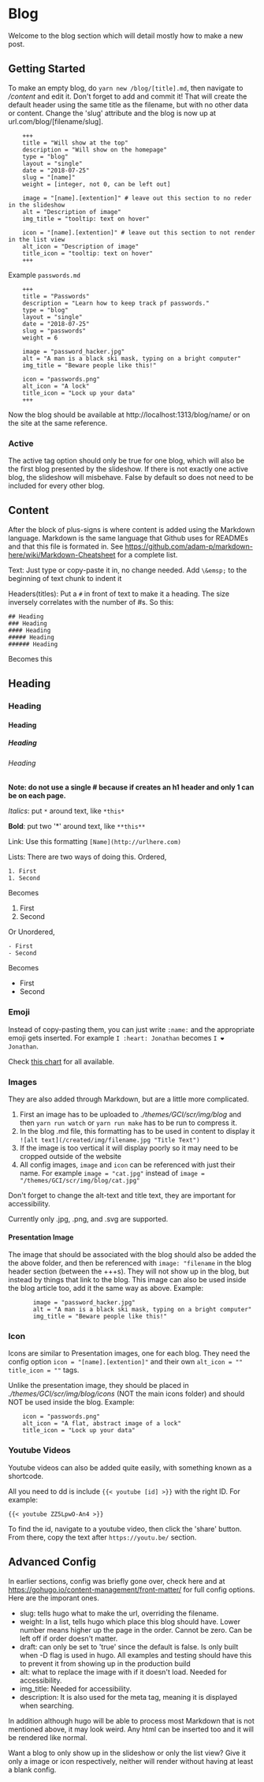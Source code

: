# Blog
Welcome to the blog section which will detail mostly how to make a new post.

## Getting Started
To make an empty blog, do ```yarn new /blog/[title].md```, then navigate to */content* and edit it. Don't forget to add and commit it!
That will create the default header using the same title as the filename, but with no other data or content. Change the 'slug' attribute and the blog is now up at url.com/blog/[filename/slug]. 

```
    +++
    title = "Will show at the top"
    description = "Will show on the homepage"
    type = "blog"
    layout = "single"
    date = "2018-07-25"
    slug = "[name]"
    weight = [integer, not 0, can be left out]
    
    image = "[name].[extention]" # leave out this section to no reder in the slideshow  
    alt = "Description of image"
    img_title = "tooltip: text on hover"
    
    icon = "[name].[extention]" # leave out this section to not render in the list view 
    alt_icon = "Description of image"
    title_icon = "tooltip: text on hover"
    +++
```
Example `passwords.md`
```
    +++
    title = "Passwords"
    description = "Learn how to keep track pf passwords."
    type = "blog"
    layout = "single"
    date = "2018-07-25"
    slug = "passwords"
    weight = 6
    
    image = "password_hacker.jpg" 
    alt = "A man is a black ski mask, typing on a bright computer"
    img_title = "Beware people like this!"
    
    icon = "passwords.png"
    alt_icon = "A lock"
    title_icon = "Lock up your data"
    +++
```
Now the blog should be available at http://localhost:1313/blog/name/ or on the site at the same reference.

### Active
The active tag option should only be true for one blog, which will also be the first blog presented by the slideshow. If there is not exactly one active blog, the slideshow will misbehave. False by default so does not need to be included for every other blog.

## Content

After the block of plus-signs is where content is added using the Markdown language. Markdown is the same language that Github uses for READMEs and that this file is formated in. See https://github.com/adam-p/markdown-here/wiki/Markdown-Cheatsheet for a complete list.

Text: Just type or copy-paste it in, no change needed. Add `\&emsp;` to the beginning of text chunk to indent it

Headers(titles): Put a `#` in front of text to make it a heading. The size inversely correlates with the number of #s.
So this:
```
## Heading
### Heading
#### Heading
##### Heading
###### Heading
```
Becomes this
## Heading
### Heading
#### Heading
##### Heading
###### Heading

**Note: do not use a single # because if creates an h1 header and only 1 can be on each page.**

*Italics*: put `*` around text, like `*this*`

**Bold**: put two '*' around text, like `**this**`

Link: Use this formatting   `[Name](http://urlhere.com)`

Lists: There are two ways of doing this.
Ordered,
```
1. First 
1. Second
```
Becomes
1. First
2. Second

Or Unordered,
```
- First 
- Second
```
Becomes
- First 
- Second

### Emoji
Instead of copy-pasting them, you can just write `:name:` and the appropriate emoji gets inserted.
For example ```I :heart: Jonathan``` becomes ```I ❤️ Jonathan```.

Check [this chart](https://www.webpagefx.com/tools/emoji-cheat-sheet/) for all available. 

### Images
They are also added through Markdown, but are a little more complicated.

1. First an image has to be uploaded to *./themes/GCI/scr/img/blog* and then `yarn run watch` or `yarn run make` has to be run to compress it.
1. In the blog .md file, this formatting has to be used in content to display it `![alt text](/created/img/filename.jpg "Title Text")`
1. If the image is too vertical it will display poorly so it may need to be cropped outside of the website
1. All config images, `image` and `icon` can be referenced with just their name. For example ```image = "cat.jpg"``` instead of ```image = "/themes/GCI/scr/img/blog/cat.jpg"```

Don't forget to change the alt-text and title text, they are important for accessibility. 

Currently only .jpg, .png, and .svg are supported.

#### Presentation Image
The image that should be associated with the blog should also be added the the above folder, and then be referenced with `image: "filename` in the blog header section (between the +++s). They will not show up in the blog, but instead by things that link to the blog. This image can also be used inside the blog article too, add it the same way as above. Example:
```    
       image = "password_hacker.jpg" 
       alt = "A man is a black ski mask, typing on a bright computer"
       img_title = "Beware people like this!"
```

### Icon
Icons are similar to Presentation images, one for each blog. They need the config option ```icon = "[name].[extention]"``` and their own ```alt_icon = ""``` ```title_icon = ""``` tags. 

Unlike the presentation image, they should be placed in *./themes/GCI/scr/img/blog/icons* (NOT the main icons folder) and should NOT be used inside the blog.
Example:
```
    icon = "passwords.png"
    alt_icon = "A flat, abstract image of a lock"
    title_icon = "Lock up your data"
```

### Youtube Videos
Youtube videos can also be added quite easily, with something known as a shortcode. 

All you need to dd is include ```{{< youtube [id] >}}``` with the right ID. For example:

```
{{< youtube ZZ5LpwO-An4 >}}
``` 

To find the id, navigate to a youtube video, then click the 'share' button. From there, copy the text after `https://youtu.be/` section.

## Advanced Config

In earlier sections, config was briefly gone over, check here and at https://gohugo.io/content-management/front-matter/ for full config options. Here are the imporant ones.

- slug: tells hugo what to make the url, overriding the filename.
- weight: In a list, tells hugo which place this blog should have. Lower number means higher up the page in the order. Cannot be zero. Can be left off if order doesn't matter.
- draft: can only be set to 'true' since the default is false. Is only built when -D flag is used in hugo. All examples and testing should have this to prevent it from showing up in the production build
- alt: what to replace the image with if it doesn't load. Needed for accessibility.  
- img_title: Needed for accessibility.  
- description: It is also used for the meta tag, meaning it is displayed when searching. 

In addition although hugo will be able to process most Markdown that is not mentioned above, it may look weird. Any html can be inserted too and it will be rendered like normal.

Want a blog to only show up in the slideshow or only the list view? Give it only a image or icon respectively, neither will render without having at least a blank config. 


